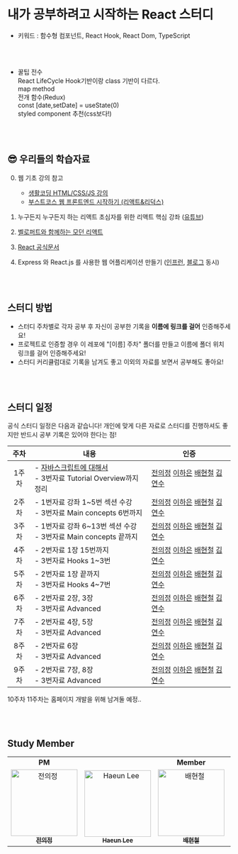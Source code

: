 # 내가 공부하려고 시작하는 React 스터디 
- 키워드 : 함수형 컴포넌트, React Hook, React Dom, TypeScript

<br>
<br>

- 꿀팁 전수               
React LifeCycle Hook기반이랑 class 기반이 다르다.                
map method              
전개 함수(Redux)                
const [date,setDate] = useState(0)           
styled component 추천(css보다!)                  

<br>
<br>

## 😎 우리들의 학습자료

0. 웹 기초 강의 참고     
   - [생활코딩 HTML/CSS/JS 강의](https://opentutorials.org/course/3083)
   - [부스트코스 웹 프론트엔드 시작하기 (리액트&리덕스)](https://www.boostcourse.org/web231)        
1. 누구든지 누구든지 하는 리액트 초심자를 위한 리액트 핵심 강좌 ([유튜브](https://www.youtube.com/watch?v=fT9iFFAt60E&list=PL9FpF_z-xR_E4rxYMMZx5cOpwaiwCzWUH&index=1)) 

2. [벨로퍼트와 함께하는 모던 리액트](https://react.vlpt.us) 

3. [React 공식문서](https://reactjs.org/tutorial/tutorial.html)

4. Express 와 React.js 를 사용한 웹 어플리케이션 만들기 ([인프런](https://www.inflearn.com/course/react-%EA%B0%95%EC%A2%8C-velopert#curriculum), [블로그](https://velopert.com/tag/reactcodelab) 동시)

<br>
<br>    

## 스터디 방법
- 스터디 주차별로 각자 공부 후 자신이 공부한 기록을 **이름에 링크를 걸어** 인증해주세요! 
- 프로젝트로 인증할 경우 이 레포에 "[이름] 주차" 폴더를 만들고 이름에 폴더 위치 링크를 걸어 인증해주세요!
- 스터디 커리큘럼대로 기록을 남겨도 좋고 이외의 자료를 보면서 공부해도 좋아요!

<br>
<br>

## 스터디 일정     
공식 스터디 일정은 다음과 같습니다! 개인에 맞게 다른 자료로 스터디를 진행하셔도 좋지만 반드시 공부 기록은 있어야 한다는 점!

|주차|내용|인증|
|:---:|---|---|
|1주차|- [자바스크립트에 대해서](https://dev.to/nsebhastian/javascript-basics-before-you-learn-react-38en)<br>- 3번자료 Tutorial Overview까지 정리| [전의정](https://velog.io/@juijeong8324/React-Javascript-Basics-Before-Learning-react) [이하은](https://github.com/Tools26/Study-React-22/blob/main/leeeha) [배현철](https://github.com/Tools26/Study-React-22/tree/main/hch/week1) [김연수](https://github.com/dustnehowl/React_study) |
|2주차|- 1번자료 강좌 1~5번 섹션 수강<br> - 3번자료 Main concepts 6번까지| [전의정]() [이하은](https://github.com/Tools26/Study-React-22/blob/main/leeeha) [배현철]() [김연수](https://github.com/dustnehowl/React_study) |
|3주차|- 1번자료 강좌 6~13번 섹션 수강 <br> - 3번자료 Main concepts 끝까지| [전의정]() [이하은](https://github.com/Tools26/Study-React-22/blob/main/leeeha) [배현철]() [김연수](https://github.com/dustnehowl/React_study/blob/main/220630/react_for_junior.md) |
|4주차|- 2번자료 1장 15번까지 <br> - 3번자료 Hooks 1~3번| [전의정]() [이하은](https://github.com/Tools26/Study-React-22/blob/main/leeeha) [배현철]() [김연수](https://github.com/dustnehowl/React_study/blob/main/4%EC%A3%BC%EC%B0%A8.md) |
|5주차|- 2번자료 1장 끝까지 <br> - 3번자료 Hooks 4~7번| [전의정]() [이하은](https://github.com/Tools26/Study-React-22/blob/main/leeeha) [배현철]() [김연수](https://github.com/dustnehowl/React_study) |
|6주차|- 2번자료 2장, 3장 <br> - 3번자료 Advanced| [전의정]() [이하은](https://github.com/Tools26/Study-React-22/blob/main/leeeha) [배현철]() [김연수](https://github.com/dustnehowl/React_study) |
|7주차|- 2번자료 4장, 5장 <br> - 3번자료 Advanced| [전의정]() [이하은](https://github.com/Tools26/Study-React-22/blob/main/leeeha) [배현철]() [김연수](https://github.com/dustnehowl/React_study) |
|8주차|- 2번자료 6장 <br> - 3번자료 Advanced| [전의정]() [이하은](https://github.com/Tools26/Study-React-22/blob/main/leeeha) [배현철]() [김연수](https://github.com/dustnehowl/React_study) |
|9주차|- 2번자료 7장, 8장 <br> - 3번자료 Advanced| [전의정]() [이하은](https://github.com/Tools26/Study-React-22/blob/main/leeeha) [배현철]() [김연수](https://github.com/dustnehowl/React_study) |

10주차 11주차는 홈페이지 개발을 위해 남겨둘 예정.. 

<br>
<br>

## Study Member 
<table algin="center">
   <tr>
      <td colspan="1" align="center"><strong>PM</strong></td>
      <td colspan="3" align="center"><strong>Member</strong></td>
   </tr>
  <tr>
     <td align="center">
        <a href="https://github.com/juijeong8324"><img src="https://avatars.githubusercontent.com/u/63052097?v=4" width="150px" alt="전의정"/><br /><sub><b>전의정</b></sub></a>
     </td>
    <td align="center">
    <a href="https://github.com/leeeha"><img src="https://avatars.githubusercontent.com/u/68090939?v=4" width="150px;" alt="Haeun Lee"/><br /><sub><b>Haeun Lee</b></sub></a><br />
    </td>
     <td align="center">
        <a href="https://github.com/hchbae1001"><img src="https://avatars.githubusercontent.com/u/50735594?v=4" width="150px" alt="배현철"/><br /><sub><b>배현철</b></sub></a>
     </td>
     <td align="center">
        <a href="https://github.com/dustnehowl"><img src="https://avatars.githubusercontent.com/u/39877181?v=4" width="150px" alt="김연수"/><br /><sub><b>김연수</b></sub></a>
  <tr>
</table> 
